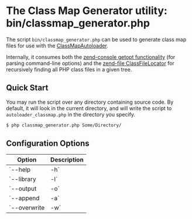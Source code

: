 # The Class Map Generator utility: bin/classmap\_generator.php

The script `bin/classmap_generator.php` can be used to generate class map files for use with the
[ClassMapAutoloader](class-map-autoloader.md).

Internally, it consumes both the [zend-console getopt functionality](https://docs.zendframework.com/zend-console/getopt/intro/)
(for parsing command-line options) and the [zend-file ClassFileLocator](https://docs.zendframework.com/zend-file/class-file-locator/)
for recursively finding all PHP class files in a given tree.

## Quick Start

You may run the script over any directory containing source code. By default, it
will look in the current directory, and will write the script to
`autoloader_classmap.php` in the directory you specify.

```bash
$ php classmap_generator.php Some/Directory/
```

## Configuration Options

Option             | Description
------------------ | -----------
`--help | -h`      | Returns the usage message. If any other options are provided, they will be ignored.
`--library | -l`   | Expects a single argument, a string specifying the library directory to parse. If this option is not specified, it will assume the current working directory.
`--output | -o`    | Where to write the autoload class map file. If not provided, assumes `autoload_classmap.php` in the library directory.
`--append | -a`    | Append to autoload file if it exists.
`--overwrite | -w` | If an autoload class map file already exists with the name as specified via the `--output` option, you can overwrite it by specifying this flag. Otherwise, the script will not write the class map and return a warning.
